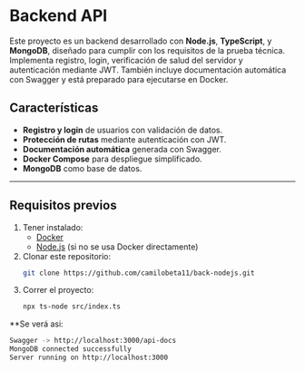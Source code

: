 # Backend API

Este proyecto es un backend desarrollado con **Node.js**, **TypeScript**, y **MongoDB**, diseñado para cumplir con los requisitos de la prueba técnica. Implementa registro, login, verificación de salud del servidor y autenticación mediante JWT. También incluye documentación automática con Swagger y está preparado para ejecutarse en Docker.

## Características

- **Registro y login** de usuarios con validación de datos.
- **Protección de rutas** mediante autenticación con JWT.
- **Documentación automática** generada con Swagger.
- **Docker Compose** para despliegue simplificado.
- **MongoDB** como base de datos.

---

## Requisitos previos

1. Tener instalado:
   - [Docker](https://www.docker.com/)
   - [Node.js](https://nodejs.org/) (si no se usa Docker directamente)
2. Clonar este repositorio:
   ```bash
   git clone https://github.com/camilobeta11/back-nodejs.git
3. Correr el proyecto:
   ```bash
   npx ts-node src/index.ts
**Se verá asi:
   ```bash
   Swagger -> http://localhost:3000/api-docs
   MongoDB connected successfully
   Server running on http://localhost:3000
